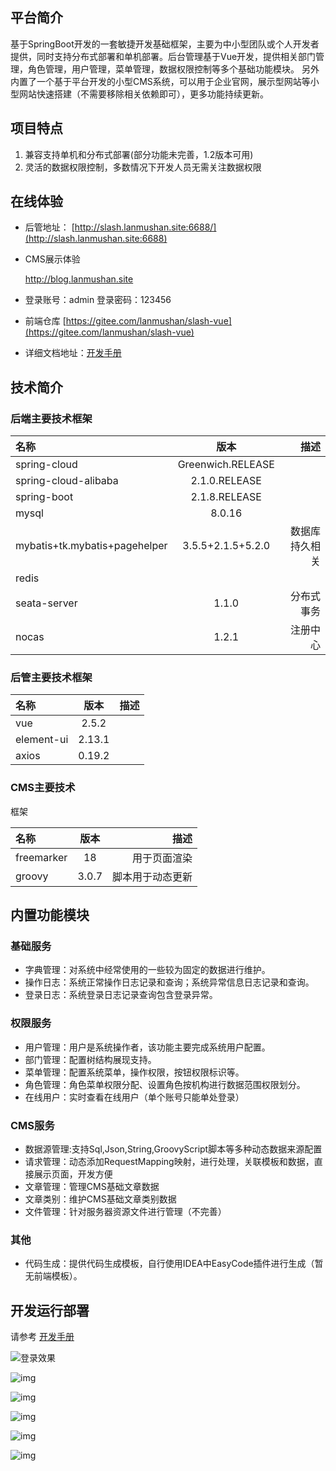 ## 平台简介
  基于SpringBoot开发的一套敏捷开发基础框架，主要为中小型团队或个人开发者提供，同时支持分布式部署和单机部署。后台管理基于Vue开发，提供相关部门管理，角色管理，用户管理，菜单管理，数据权限控制等多个基础功能模块。    另外内置了一个基于平台开发的小型CMS系统，可以用于企业官网，展示型网站等小型网站快速搭建（不需要移除相关依赖即可），更多功能持续更新。
## 项目特点
1. 兼容支持单机和分布式部署(部分功能未完善，1.2版本可用)
2. 灵活的数据权限控制，多数情况下开发人员无需关注数据权限
## 在线体验
- 后管地址：
  [http://slash.lanmushan.site:6688/](http://slash.lanmushan.site:6688)
- CMS展示体验

  http://blog.lanmushan.site

- 登录账号：admin   登录密码：123456 
- 前端仓库 [https://gitee.com/lanmushan/slash-vue](https://gitee.com/lanmushan/slash-vue)
- 详细文档地址：[开发手册](https://www.yuque.com/u134302/slash)
## 技术简介
### 后端主要技术框架

| 名称                          |        版本         |           描述 |
| :---------------------------- | :-----------------: | -------------: |
| spring-cloud                  |  Greenwich.RELEASE  |                |
| spring-cloud-alibaba          |    2.1.0.RELEASE    |                |
| spring-boot                   |    2.1.8.RELEASE    |                |
| mysql                         |       8.0.16        |                |
| mybatis+tk.mybatis+pagehelper | 3.5.5+2.1.5+5.2.0 | 数据库持久相关 |
| redis                         |                     |                |
| seata-server                  |        1.1.0        |     分布式事务 |
| nocas                         |        1.2.1        |       注册中心 |


### 后管主要技术框架

| 名称       |  版本  | 描述 |
| :--------- | :----: | ---: |
| vue        | 2.5.2  |      |
| element-ui | 2.13.1 |      |
| axios      | 0.19.2 |      |
### CMS主要技术
框架

| 名称       | 版本  |       描述 |
| :--------- | :---: | ---------: |
| freemarker |  18   | 用于页面渲染 |
| groovy     | 3.0.7 | 脚本用于动态更新 |
## 内置功能模块
### 基础服务
- 字典管理：对系统中经常使用的一些较为固定的数据进行维护。
- 操作日志：系统正常操作日志记录和查询；系统异常信息日志记录和查询。
- 登录日志：系统登录日志记录查询包含登录异常。
### 权限服务
- 用户管理：用户是系统操作者，该功能主要完成系统用户配置。
- 部门管理：配置树结构展现支持。
- 菜单管理：配置系统菜单，操作权限，按钮权限标识等。
- 角色管理：角色菜单权限分配、设置角色按机构进行数据范围权限划分。
- 在线用户：实时查看在线用户（单个账号只能单处登录）
### CMS服务
- 数据源管理:支持Sql,Json,String,GroovyScript脚本等多种动态数据来源配置
- 请求管理：动态添加RequestMapping映射，进行处理，关联模板和数据，直接展示页面，开发方便
- 文章管理：管理CMS基础文章数据
- 文章类别：维护CMS基础文章类别数据
- 文件管理：针对服务器资源文件进行管理（不完善）
### 其他
- 代码生成：提供代码生成模板，自行使用IDEA中EasyCode插件进行生成（暂无前端模板）。
## 开发运行部署
请参考 [开发手册](https://www.yuque.com/u134302/slash)



![登录效果](https://lmscms.oss-cn-beijing.aliyuncs.com/1.png)

![img](https://lmscms.oss-cn-beijing.aliyuncs.com/2.png)

![img](https://lmscms.oss-cn-beijing.aliyuncs.com/3.png)

![img](https://lmscms.oss-cn-beijing.aliyuncs.com/4.png)

![img](https://lmscms.oss-cn-beijing.aliyuncs.com/5.png)

![img](https://lmscms.oss-cn-beijing.aliyuncs.com/6.png)

